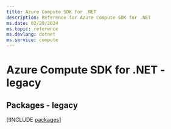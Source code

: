 ```yaml
---
title: Azure Compute SDK for .NET
description: Reference for Azure Compute SDK for .NET
ms.date: 02/29/2024
ms.topic: reference
ms.devlang: dotnet
ms.service: compute
---
```

# Azure Compute SDK for .NET - legacy
## Packages - legacy
[!INCLUDE [packages](compute-index.md)]